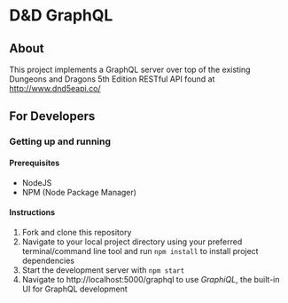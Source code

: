# D&D GraphQL

## About

This project implements a GraphQL server over top of the existing Dungeons and Dragons 5th Edition RESTful API found at http://www.dnd5eapi.co/

## For Developers
### Getting up and running

#### Prerequisites

* NodeJS
* NPM (Node Package Manager)

#### Instructions

1. Fork and clone this repository
1. Navigate to your local project directory using your preferred terminal/command line tool and run `npm install` to install project dependencies
1. Start the development server with `npm start`
1. Navigate to http://localhost:5000/graphql to use *GraphiQL*, the built-in UI for GraphQL development